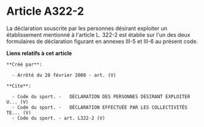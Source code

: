 # Article A322-2

La déclaration souscrite par les personnes désirant exploiter un établissement mentionné à l'article L. 322-2 est établie sur
l'un des deux formulaires de déclaration figurant en annexes III-5 et III-6 au présent code.

**Liens relatifs à cet article**

	**Créé par**:

	  - Arrêté du 28 février 2008 - art. (V)

	**Cite**:

	  - Code du sport. -   DÉCLARATION DES PERSONNES DÉSIRANT EXPLOITER U... (V)
	  - Code du sport. -   DÉCLARATION EFFECTUÉE PAR LES COLLECTIVITÉS TE... (V)
	  - Code du sport. - art. L322-2 (V)
